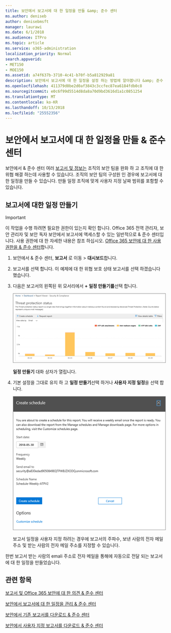 ```yaml
---
title: 보안에서 보고서에 대 한 일정을 만들 &amp; 준수 센터
ms.author: deniseb
author: denisebmsft
manager: laurawi
ms.date: 6/1/2018
ms.audience: ITPro
ms.topic: article
ms.service: o365-administration
localization_priority: Normal
search.appverid:
- MET150
- MOE150
ms.assetid: a74f637b-3710-4c41-b70f-b5a812929a81
description: 보안에서 보고서에 대 한 일정을 설정 하는 방법에 알아봅니다 &amp; 준수 센터입니다.
ms.openlocfilehash: 411379d0be2d0af3843c3ccfec87ea6184fdb0c8
ms.sourcegitcommit: e0c6f99d5514d8da8a70d9bd3616d1a1c0851254
ms.translationtype: MT
ms.contentlocale: ko-KR
ms.lasthandoff: 10/13/2018
ms.locfileid: "25552356"
---
```

# <a name="create-a-schedule-for-a-report-in-the-security-amp-compliance-center"></a>보안에서 보고서에 대 한 일정을 만들 &amp; 준수 센터

보안에서 &amp; 준수 센터 여러 [보고서 및 정보는](reports-and-insights-in-security-and-compliance.md) 조직의 보안 팀을 완화 하 고 조직에 대 한 위협 해결 하는데 사용할 수 있습니다. 조직의 보안 팀의 구성원 인 경우에 보고서에 대 한 일정을 만들 수 있습니다. 만들 일정 조직에 맞게 사용자 지정 날짜 범위를 포함할 수 있습니다. 
  
## <a name="create-a-schedule-for-a-report"></a>보고서에 대한 일정 만들기

> [!IMPORTANT]
> 이 작업을 수행 하려면 필요한 권한이 있는지 확인 합니다. Office 365 전역 관리자, 보안 관리자 및 보안 독자 보안에서 보고서에 액세스할 수 있는 일반적으로 &amp; 준수 센터입니다. 사용 권한에 대 한 자세한 내용은 참조 하십시오. [Office 365 보안에 대 한 사용 권한을 &amp; 준수 센터](permissions-in-the-security-and-compliance-center.md)합니다.
  
1. 보안에서 &amp; 준수 센터, **보고서** 로 이동 \> **대시보드**합니다.
    
2. 보고서를 선택 합니다. 이 예제에 대 한 위협 보호 상태 보고서를 선택 하겠습니다 했습니다.
    
3. 다음은 보고서의 왼쪽된 위 모서리에서 **+ 일정 만들기를**선택 합니다.
    
    ![보안에서 보고서에 대 한 일정을 만들 수 &amp; 준수 센터](media/2311327c-14f6-4a17-b604-0c9ff2d485d1.png)
  
    **일정 만들기** 대화 상자가 열립니다. 
    
4. 기본 설정을 그대로 유지 하 고 **일정 만들기**선택 하거나 **사용자 지정 일정**을 선택 합니다.
    
    ![기본 설정을 사용 하거나 보고서 일정을 사용자 지정할 수 있습니다.](media/04fac327-8f73-4711-8319-58c11880fd96.png)
  
    보고서 일정을 사용자 지정 하려는 경우에 보고서의 주파수, 보낸 사람의 전자 메일 주소 및 받는 사람의 전자 메일 주소를 지정할 수 있습니다. 
    
한번 보고서 받는 사람의 emali 주소로 전자 메일을 통해에 자동으로 전달 되는 보고서에 대 한 일정을 만들었습니다. 
  
## <a name="related-topics"></a>관련 항목

[보고서 및 Office 365 보안에 대 한 의견 &amp; 준수 센터](reports-and-insights-in-security-and-compliance.md)
  
[보안에서 보고서에 대 한 일정을 관리 &amp; 준수 센터](manage-schedules-for-multiple-reports.md)
  
[보안에서 기존 보고서를 다운로드 &amp; 준수 센터](download-existing-reports.md)
  
[보안에서 사용자 지정 보고서를 다운로드 &amp; 준수 센터](set-up-and-download-a-custom-report.md)
  

